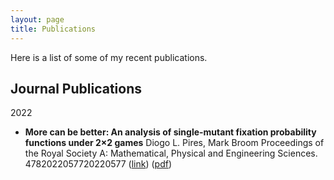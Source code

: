 ```yaml
---
layout: page
title: Publications
---
```



Here is a list of some of my recent publications.

## Journal Publications

2022
* **More can be better: An analysis of single-mutant fixation probability functions under 2×2 games** 
  Diogo L. Pires, Mark Broom
  Proceedings of the Royal Society A: Mathematical, Physical and Engineering Sciences. 4782022057720220577
  ([link](https://royalsocietypublishing.org/doi/full/10.1098/rspa.2022.0577)) ([pdf](https://royalsocietypublishing.org/eprint/VWSNTSCYIIAXFAFT2HJ3/full)) 
